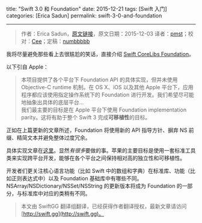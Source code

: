 title: "Swift 3.0 和 Foundation"
date: 2015-12-21
tags: [Swift 入门]
categories: [Erica Sadun]
permalink: swift-3-0-and-foundation

---
> 作者：Erica Sadun，[原文链接](http://ericasadun.com/2015/12/03/swift-3-0-and-foundation/)，原文日期：2015-12-03
> 译者：[pmst](http://www.jianshu.com/users/596f2ba91ce9/latest_articles)；校对：[Cee](https://github.com/Cee)；定稿：[numbbbbb](http://numbbbbb.com/)
  







<!--此处开始正文-->


我将尽量避免那些看上去很尴尬的笑话，直接介绍 [Swift CoreLibs Foundation](https://github.com/apple/swift-corelibs-foundation)。

以下引自 Apple：

> 本项目提供了各个平台下 Foundation API 的具体实现，但并未使用 Objective-C runtime 机制。在 OS X、iOS 以及其他 Apple 平台下，应用程序都应该使用指定操作系统下的 Foundation 进行开发。我们希望尽可能地抽象出具体的底层平台...    
我们最主要的目标是在 Apple 平台下使用 Foundation implementation parity。这将有助于整个 Swift 3 完成**可移植性**的目标。

<!--more-->

正如在上篇更新的文章所述，Foundation 将使用新的 API 指导方针、摒弃 NS 前缀、精简文本并避免整体过度冗余。

具体实现文章在[这里](https://github.com/apple/swift-corelibs-foundation/blob/master/Docs/Status.md)。显然*有很多*要做的事。苹果的主要目标是使用一套标准工具类来实现跨平台开发，能够在各个平台之间保持相对高的独立性和可移植性。

开发者们更关注核心语言功能（比如 Swift 中的数组和字典）在标准库、功能（比如正则表达式中）以及 Foundation 基础库中有哪些不同。NSArray/NSDictionary/NSSet/NSString 的更新版本将成为 Foundation 的一部分，与标准库中对应的类稍有不同。
> 本文由 SwiftGG 翻译组翻译，已经获得作者翻译授权，最新文章请访问 [http://swift.gg](http://swift.gg)。